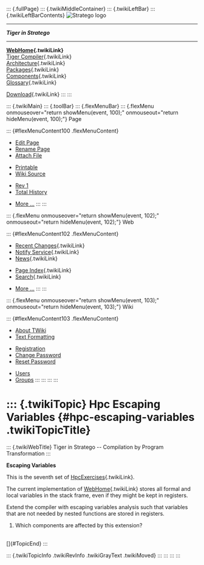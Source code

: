 ::: {.fullPage}
::: {.twikiMiddleContainer}
::: {.twikiLeftBar}
::: {.twikiLeftBarContents}
![Stratego
logo](../pub/Stratego/StrategoLogo/StrategoLogoTextlessWhite-100px.png)

------------------------------------------------------------------------

***Tiger in Stratego***

------------------------------------------------------------------------

**[WebHome](WebHome){.twikiLink}**\
[Tiger Compiler](TigerCompiler){.twikiLink}\
[Architecture](CompilerArchitecture){.twikiLink}\
[Packages](CompilerPackages){.twikiLink}\
[Components](CompilerComponent){.twikiLink}\
[Glossary](WebGlossary){.twikiLink}

[Download](DownloadAndInstallation){.twikiLink}
:::
:::

::: {.twikiMain}
::: {.toolBar}
::: {.flexMenuBar}
::: {.flexMenu onmouseover="return showMenu(event, 100);" onmouseout="return hideMenu(event, 100);"}
Page

::: {#flexMenuContent100 .flexMenuContent}
-   [Edit
    Page](http://www.program-transformation.org/edit/Tiger/HpcEscapingVariables?t=1536826688)
-   [Rename
    Page](http://www.program-transformation.org/rename/Tiger/HpcEscapingVariables)
-   [Attach
    File](http://www.program-transformation.org/attach/Tiger/HpcEscapingVariables)

<!-- -->

-   [Printable](http://www.program-transformation.org/view/Tiger/HpcEscapingVariables?skin=print.pattern)
-   [Wiki
    Source](http://www.program-transformation.org/view/Tiger/HpcEscapingVariables?skin=text&raw=on&contenttype=text/plain)

<!-- -->

-   [Rev
    1](http://www.program-transformation.org/view/Tiger/HpcEscapingVariables?rev=1.1)
-   [Total
    History](http://www.program-transformation.org/rdiff/Tiger/HpcEscapingVariables)

<!-- -->

-   [More
    \...](http://www.program-transformation.org/oops/Tiger/HpcEscapingVariables?template=oopsmore&param1=1.1&param2=1.1)
:::
:::

::: {.flexMenu onmouseover="return showMenu(event, 102);" onmouseout="return hideMenu(event, 102);"}
Web

::: {#flexMenuContent102 .flexMenuContent}
-   [Recent Changes](WebChanges){.twikiLink}
-   [Notify Service](WebNotify){.twikiLink}
-   [News](WebNews){.twikiLink}

<!-- -->

-   [Page Index](WebIndex){.twikiLink}
-   [Search](WebSearch){.twikiLink}

<!-- -->

-   [More
    \...](http://www.program-transformation.org/oops/Tiger/HpcEscapingVariables?template=oopsmore&param1=1.1&param2=1.1)
:::
:::

::: {.flexMenu onmouseover="return showMenu(event, 103);" onmouseout="return hideMenu(event, 103);"}
Wiki

::: {#flexMenuContent103 .flexMenuContent}
-   [About
    TWiki](http://www.program-transformation.org/view/TWiki/WebHome)
-   [Text
    Formatting](http://www.program-transformation.org/view/TWiki/TextFormattingRules)

<!-- -->

-   [Registration](http://www.program-transformation.org/view/TWiki/TWikiRegistration)
-   [Change
    Password](http://www.program-transformation.org/view/TWiki/ChangePassword)
-   [Reset
    Password](http://www.program-transformation.org/view/TWiki/ResetPassword)

<!-- -->

-   [Users](http://www.program-transformation.org/view/Main/TWikiUsers)
-   [Groups](http://www.program-transformation.org/view/Main/TWikiGroups)
:::
:::
:::
:::

::: {.twikiTopic}
Hpc Escaping Variables {#hpc-escaping-variables .twikiTopicTitle}
======================

::: {.twikiWebTitle}
Tiger in Stratego \-- Compilation by Program Transformation
:::

**Escaping Variables**

This is the seventh set of [HpcExercises](HpcExercises){.twikiLink}.

The current implementation of [WebHome](WebHome){.twikiLink} stores all
formal and local variables in the stack frame, even if they might be
kept in registers.

Extend the compiler with escaping variables analysis such that variables
that are not needed by nested functions are stored in registers.

1.  Which components are affected by this extension?

\
[]{#TopicEnd}
:::

::: {.twikiTopicInfo .twikiRevInfo .twikiGrayText .twikiMoved}
:::
:::
:::
:::
